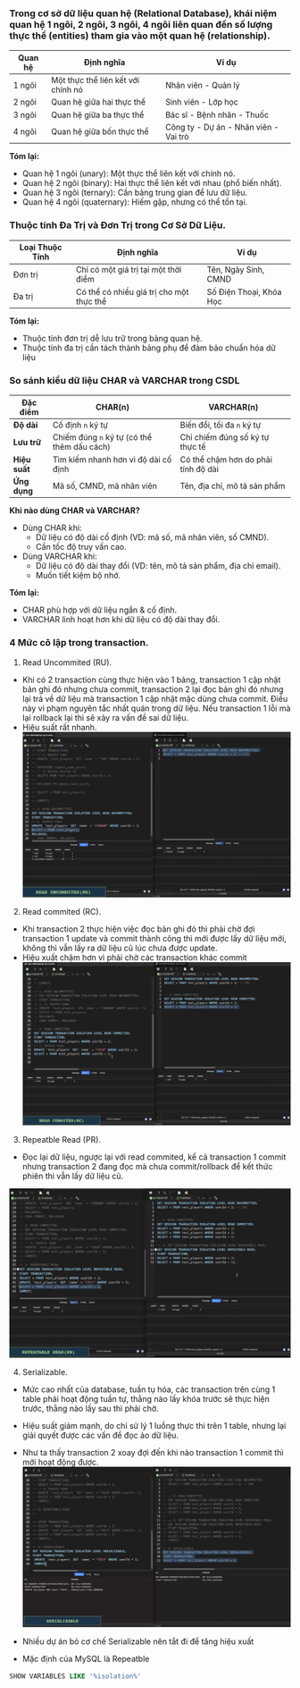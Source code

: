 ### Trong cơ sở dữ liệu quan hệ (Relational Database), khái niệm quan hệ 1 ngôi, 2 ngôi, 3 ngôi, 4 ngôi liên quan đến số lượng thực thể (entities) tham gia vào một quan hệ (relationship).

| Quan hệ  | Định nghĩa                              | Ví dụ                           |
|----------|--------------------------------------|--------------------------------|
| 1 ngôi   | Một thực thể liên kết với chính nó   | Nhân viên - Quản lý            |
| 2 ngôi   | Quan hệ giữa hai thực thể            | Sinh viên - Lớp học            |
| 3 ngôi   | Quan hệ giữa ba thực thể             | Bác sĩ - Bệnh nhân - Thuốc     |
| 4 ngôi   | Quan hệ giữa bốn thực thể            | Công ty - Dự án - Nhân viên - Vai trò |

**Tóm lại:**
- Quan hệ 1 ngôi (unary): Một thực thể liên kết với chính nó.
- Quan hệ 2 ngôi (binary): Hai thực thể liên kết với nhau (phổ biến nhất).
- Quan hệ 3 ngôi (ternary): Cần bảng trung gian để lưu dữ liệu.
- Quan hệ 4 ngôi (quaternary): Hiếm gặp, nhưng có thể tồn tại.

### Thuộc tính Đa Trị và Đơn Trị trong Cơ Sở Dữ Liệu.
|Loại Thuộc Tính  | Định nghĩa                              | Ví dụ                           |
|----------|--------------------------------------|--------------------------------|
| Đơn trị   | Chỉ có một giá trị tại một thời điểm   | Tên, Ngày Sinh, CMND            |
| Đa trị   | Có thể có nhiều giá trị cho một thực thể           | Số Điện Thoại, Khóa Học |

**Tóm lại:**
- Thuộc tính đơn trị dễ lưu trữ trong bảng quan hệ.
- Thuộc tính đa trị cần tách thành bảng phụ để đảm bảo chuẩn hóa dữ liệu

###  So sánh kiểu dữ liệu CHAR và VARCHAR trong CSDL
| Đặc điểm       | CHAR(n)                         | VARCHAR(n)                       |
|---------------|---------------------------------|----------------------------------|
| **Độ dài**    | Cố định `n` ký tự               | Biến đổi, tối đa `n` ký tự      |
| **Lưu trữ**   | Chiếm đúng `n` ký tự (có thể thêm dấu cách) | Chỉ chiếm đúng số ký tự thực tế |
| **Hiệu suất** | Tìm kiếm nhanh hơn vì độ dài cố định | Có thể chậm hơn do phải tính độ dài |
| **Ứng dụng**  | Mã số, CMND, mã nhân viên       | Tên, địa chỉ, mô tả sản phẩm   |

**Khi nào dùng CHAR và VARCHAR?**
- Dùng CHAR khi:
    - Dữ liệu có độ dài cố định (VD: mã số, mã nhân viên, số CMND).
    - Cần tốc độ truy vấn cao.
- Dùng VARCHAR khi: 
    - Dữ liệu có độ dài thay đổi (VD: tên, mô tả sản phẩm, địa chỉ email).
    - Muốn tiết kiệm bộ nhớ.

**Tóm lại:**
- CHAR phù hợp với dữ liệu ngắn & cố định.
- VARCHAR linh hoạt hơn khi dữ liệu có độ dài thay đổi.


### 4 Mức cô lập trong transaction.
1. Read Uncommited (RU).

- Khi có 2 transaction cùng thực hiện vào 1 bảng, transaction 1 cập nhật bản ghi đó nhưng chưa commit, transaction 2 lại đọc bản ghi đó nhưng lại trả về dữ liệu mà transaction 1 cập nhật mặc dùng chưa commit. Điều này vi phạm nguyên tắc nhất quán trong dữ liệu. Nếu transaction 1 lỗi mà lại rollback lại thì sẽ xảy ra vấn đề sai dữ liệu.
- Hiệu suất rất nhanh.
![Alt text](./images/DB_RU.png)

2. Read commited (RC).
- Khi transaction 2 thực hiện việc đọc bản ghi đó thì phải chờ đợi transaction 1 update và commit thành công thì mới được lấy dữ liệu mới, không thì vẫn lấy ra dữ liệu cũ lúc chưa được update.
- Hiệu xuất chậm hơn vì phải chờ các transaction khác commit
![Alt text](./images/DB_RC.png)

3. Repeatble Read (PR).
- Đọc lại dữ liệu, ngược lại với read commited, kể cả transaction 1 commit nhưng transaction 2 đang đọc mà chưa commit/rollback để kết thức phiên thì vẫn lấy dữ liệu cũ.

![Alt text](./images/DB_PR.png)

4. Serializable.
- Mức cao nhất của database, tuần tụ hóa, các transaction trên cùng 1 table phải hoạt động tuần tự, thằng nào lấy khóa trước sẽ thực hiện trước, thằng nào lấy sau thì phải chờ.
- Hiệu suất giảm mạnh, do chỉ sử lý 1 luồng thực thi trên 1 table, nhưng lại giải quyết được các vấn đề đọc ảo dữ liệu.
- Như ta thấy transaction 2 xoay đợi đến khi nào transaction 1 commit thì mới hoạt động được.
![Alt text](./images/DB_Serializable.png)

- Nhiều dự án bỏ cơ chế Serializable nên tắt đi để tăng hiệu xuất
- Mặc định của MySQL là Repeatble
```SQL
SHOW VARIABLES LIKE '%isolation%'
```